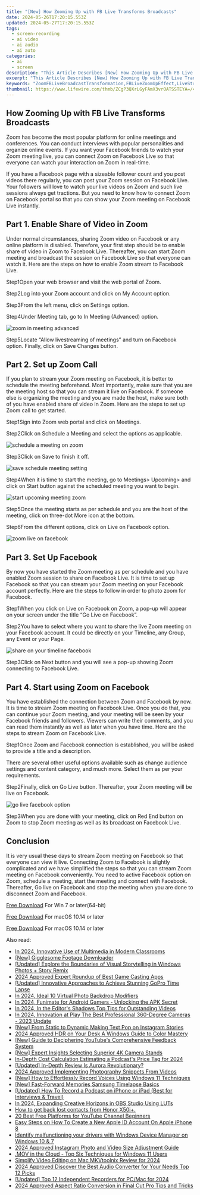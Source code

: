 ```yaml
---
title: "[New] How Zooming Up with FB Live Transforms Broadcasts"
date: 2024-05-26T17:20:15.553Z
updated: 2024-05-27T17:20:15.553Z
tags: 
  - screen-recording
  - ai video
  - ai audio
  - ai auto
categories: 
  - ai
  - screen
description: "This Article Describes [New] How Zooming Up with FB Live Transforms Broadcasts"
excerpt: "This Article Describes [New] How Zooming Up with FB Live Transforms Broadcasts"
keywords: "ZoomFBLiveBroadcastTransformation,FBLiveZoomUpEffect,LiveStreamFacebookUpdate,FacebookLiveEnhancement,BroadcastImprovementFB,VideoStreamZoomOnFB,ElevatedFBLiveBroadcasts"
thumbnail: https://www.lifewire.com/thmb/ZCgP3QXrLGyFAmX3vrOATSSTEYA=/400x300/filters:no_upscale():max_bytes(150000):strip_icc()/pool-movie-night-party--487371742-3586073c6a1c41cda022274ec13f8133.jpg
---
```


## How Zooming Up with FB Live Transforms Broadcasts

Zoom has become the most popular platform for online meetings and conferences. You can conduct interviews with popular personalities and organize online events. If you want your Facebook friends to watch your Zoom meeting live, you can connect Zoom on Facebook Live so that everyone can watch your interaction on Zoom in real-time.

If you have a Facebook page with a sizeable follower count and you post videos there regularly, you can post your Zoom session on Facebook Live. Your followers will love to watch your live videos on Zoom and such live sessions always get tractions. But you need to know how to connect Zoom on Facebook portal so that you can show your Zoom meeting on Facebook Live instantly.

## Part 1\. Enable Share of Video in Zoom

Under normal circumstances, sharing Zoom video on Facebook or any online platform is disabled. Therefore, your first step should be to enable share of video in Zoom to Facebook Live. Thereafter, you can start Zoom meeting and broadcast the session on Facebook Live so that everyone can watch it. Here are the steps on how to enable Zoom stream to Facebook Live.

Step1Open your web browser and visit the web portal of Zoom.

Step2Log into your Zoom account and click on My Account option.

Step3From the left menu, click on Settings option.

Step4Under Meeting tab, go to In Meeting (Advanced) option.

![zoom in meeting advanced](https://images.wondershare.com/filmora/article-images/2022/07/zoom-facebook-1.jpg)

Step5Locate “Allow livestreaming of meetings” and turn on Facebook option. Finally, click on Save Changes button.

## Part 2\. Set up Zoom Call

If you plan to stream your Zoom meeting on Facebook, it is better to schedule the meeting beforehand. Most importantly, make sure that you are the meeting host so that you can stream it live on Facebook. If someone else is organizing the meeting and you are made the host, make sure both of you have enabled share of video in Zoom. Here are the steps to set up Zoom call to get started.

Step1Sign into Zoom web portal and click on Meetings.

Step2Click on Schedule a Meeting and select the options as applicable.

![schedule a meeting on zoom](https://images.wondershare.com/filmora/article-images/2022/07/zoom-facebook-2.jpg)

Step3Click on Save to finish it off.

![save schedule meeting setting](https://images.wondershare.com/filmora/article-images/2022/07/zoom-facebook-3.jpg)

Step4When it is time to start the meeting, go to Meetings> Upcoming> and click on Start button against the scheduled meeting you want to begin.

![start upcoming meeting zoom](https://images.wondershare.com/filmora/article-images/2022/07/zoom-facebook-4.jpg)

Step5Once the meeting starts as per schedule and you are the host of the meeting, click on three-dot More icon at the bottom.

Step6From the different options, click on Live on Facebook option.

![zoom live on facebook](https://images.wondershare.com/filmora/article-images/2022/07/zoom-facebook-5.jpg)

## Part 3\. Set Up Facebook

By now you have started the Zoom meeting as per schedule and you have enabled Zoom session to share on Facebook Live. It is time to set up Facebook so that you can stream your Zoom meeting on your Facebook account perfectly. Here are the steps to follow in order to photo zoom for Facebook.

Step1When you click on Live on Facebook on Zoom, a pop-up will appear on your screen under the title “Go Live on Facebook”.

Step2You have to select where you want to share the live Zoom meeting on your Facebook account. It could be directly on your Timeline, any Group, any Event or your Page.

![share on your timeline facebook](https://images.wondershare.com/filmora/article-images/2022/07/zoom-facebook-6.jpg)

Step3Click on Next button and you will see a pop-up showing Zoom connecting to Facebook Live.

## Part 4\. Start using Zoom on Facebook

You have established the connection between Zoom and Facebook by now. It is time to stream Zoom meeting on Facebook Live. Once you do that, you can continue your Zoom meeting, and your meeting will be seen by your Facebook friends and followers. Viewers can write their comments, and you can read them instantly as well as later when you have time. Here are the steps to stream Zoom on Facebook Live.

Step1Once Zoom and Facebook connection is established, you will be asked to provide a title and a description.

There are several other useful options available such as change audience settings and content category, and much more. Select them as per your requirements.

Step2Finally, click on Go Live button. Thereafter, your Zoom meeting will be live on Facebook.

![go live facebook option](https://images.wondershare.com/filmora/article-images/2022/07/zoom-facebook-7.jpg)

Step3When you are done with your meeting, click on Red End button on Zoom to stop Zoom meeting as well as its broadcast on Facebook Live.

## Conclusion

It is very usual these days to stream Zoom meeting on Facebook so that everyone can view it live. Connecting Zoom to Facebook is slightly complicated and we have simplified the steps so that you can stream Zoom meeting on Facebook conveniently. You need to active Facebook option on Zoom, schedule a meeting, start the meeting and connect with Facebook. Thereafter, Go live on Facebook and stop the meeting when you are done to disconnect Zoom and Facebook.

[Free Download](https://tools.techidaily.com/wondershare/filmora/download/) For Win 7 or later(64-bit)

[Free Download](https://tools.techidaily.com/wondershare/filmora/download/) For macOS 10.14 or later

[Free Download](https://tools.techidaily.com/wondershare/filmora/download/) For macOS 10.14 or later

<ins class="adsbygoogle"
     style="display:block"
     data-ad-format="autorelaxed"
     data-ad-client="ca-pub-7571918770474297"
     data-ad-slot="1223367746"></ins>

<ins class="adsbygoogle"
     style="display:block"
     data-ad-format="autorelaxed"
     data-ad-client="ca-pub-7571918770474297"
     data-ad-slot="1223367746"></ins>



<ins class="adsbygoogle"
     style="display:block"
     data-ad-client="ca-pub-7571918770474297"
     data-ad-slot="8358498916"
     data-ad-format="auto"
     data-full-width-responsive="true"></ins>


<span class="atpl-alsoreadstyle">Also read:</span>
<div><ul>
<li><a href="https://some-techniques.techidaily.com/in-2024-innovative-use-of-multimedia-in-modern-classrooms/"><u>In 2024, Innovative Use of Multimedia in Modern Classrooms</u></a></li>
<li><a href="https://some-techniques.techidaily.com/new-gigglesome-footage-downloader/"><u>[New] Gigglesome Footage Downloader</u></a></li>
<li><a href="https://some-techniques.techidaily.com/updated-explore-the-boundaries-of-visual-storytelling-in-windows-photos-plus-story-remix/"><u>[Updated] Explore the Boundaries of Visual Storytelling in Windows Photos + Story Remix</u></a></li>
<li><a href="https://some-techniques.techidaily.com/2024-approved-expert-roundup-of-best-game-casting-apps/"><u>2024 Approved  Expert Roundup of Best Game Casting Apps</u></a></li>
<li><a href="https://some-techniques.techidaily.com/updated-innovative-approaches-to-achieve-stunning-gopro-time-lapse/"><u>[Updated] Innovative Approaches to Achieve Stunning GoPro Time Lapse</u></a></li>
<li><a href="https://some-techniques.techidaily.com/in-2024-ideal-10-virtual-photo-backdrop-modifiers/"><u>In 2024, Ideal 10 Virtual Photo Backdrop Modifiers</u></a></li>
<li><a href="https://some-techniques.techidaily.com/in-2024-funimate-for-android-gamers-unlocking-the-apk-secret/"><u>In 2024, Funimate for Android Gamers - Unlocking the APK Secret</u></a></li>
<li><a href="https://some-techniques.techidaily.com/in-2024-in-the-editors-shadows-top-tips-for-outstanding-videos/"><u>In 2024, In the Editor's Shadows  Top Tips for Outstanding Videos</u></a></li>
<li><a href="https://some-techniques.techidaily.com/in-2024-innovation-at-play-the-best-professional-360-degree-cameras-2023-update/"><u>In 2024, Innovation at Play  The Best Professional 360-Degree Cameras - 2023 Update</u></a></li>
<li><a href="https://some-techniques.techidaily.com/new-from-static-to-dynamic-making-text-pop-on-instagram-stories/"><u>[New] From Static to Dynamic  Making Text Pop on Instagram Stories</u></a></li>
<li><a href="https://some-techniques.techidaily.com/2024-approved-hdr-on-your-desk-a-windows-guide-to-color-mastery/"><u>2024 Approved  HDR on Your Desk  A Windows Guide to Color Mastery</u></a></li>
<li><a href="https://some-techniques.techidaily.com/new-guide-to-deciphering-youtubes-comprehensive-feedback-system/"><u>[New] Guide to Deciphering YouTube's Comprehensive Feedback System</u></a></li>
<li><a href="https://some-techniques.techidaily.com/new-expert-insights-selecting-superior-4k-camera-stands/"><u>[New] Expert Insights  Selecting Superior 4K Camera Stands</u></a></li>
<li><a href="https://some-techniques.techidaily.com/in-depth-cost-calculation-estimating-a-podcasts-price-tag-for-2024/"><u>In-Depth Cost Calculation  Estimating a Podcast's Price Tag for 2024</u></a></li>
<li><a href="https://some-techniques.techidaily.com/updated-in-depth-review-is-aurora-revolutionary/"><u>[Updated] In-Depth Review  Is Aurora Revolutionary?</u></a></li>
<li><a href="https://some-techniques.techidaily.com/2024-approved-implementing-photography-snippets-from-videos/"><u>2024 Approved  Implementing Photography Snippets From Videos</u></a></li>
<li><a href="https://some-techniques.techidaily.com/new-how-to-effortlessly-record-voices-using-windows-11-techniques/"><u>[New] How to Effortlessly Record Voices Using Windows 11 Techniques</u></a></li>
<li><a href="https://some-techniques.techidaily.com/new-fast-forward-memories-samsung-timelapse-basics/"><u>[New] Fast-Forward Memories  Samsung Timelapse Basics</u></a></li>
<li><a href="https://some-techniques.techidaily.com/updated-how-to-record-a-podcast-on-iphone-or-ipad-best-for-interviews-and-travel/"><u>[Updated] How To Record a Podcast on iPhone or iPad (Best for Interviews & Travel)</u></a></li>
<li><a href="https://some-techniques.techidaily.com/in-2024-expanding-creative-horizons-in-obs-studio-using-luts/"><u>In 2024, Expanding Creative Horizons in OBS Studio Using LUTs</u></a></li>
<li><a href="https://blog-min.techidaily.com/how-to-get-back-lost-contacts-from-honor-x50iplus-by-fonelab-android-recover-contacts/"><u>How to get back lost contacts from Honor X50i+.</u></a></li>
<li><a href="https://youtube-videos.techidaily.com/20-best-free-platforms-for-youtube-channel-beginners/"><u>20 Best Free Platforms for YouTube Channel Beginners</u></a></li>
<li><a href="https://ios-unlock.techidaily.com/easy-steps-on-how-to-create-a-new-apple-id-account-on-apple-iphone-8-by-drfone-ios/"><u>Easy Steps on How To Create a New Apple ID Account On Apple iPhone 8</u></a></li>
<li><a href="https://review-topics.techidaily.com/identify-malfunctioning-your-drivers-with-windows-device-manager-on-windows-10-and-7-by-drivereasy-guide/"><u>Identify malfunctioning your drivers with Windows Device Manager on Windows 10 & 7</u></a></li>
<li><a href="https://instagram-videos.techidaily.com/2024-approved-instagram-photo-and-video-size-adjustment-guide/"><u>2024 Approved  Instagram Photo and Video Size Adjustment Guide</u></a></li>
<li><a href="https://video-capture.techidaily.com/mov-in-the-cloud-top-six-techniques-for-windows-11-users/"><u>.MOV in the Cloud - Top Six Techniques for Windows 11 Users</u></a></li>
<li><a href="https://video-creation-software.techidaily.com/simplify-video-editing-on-mac-mkvtoolnix-review-for-2024/"><u>Simplify Video Editing on Mac MKVtoolnix Review for 2024</u></a></li>
<li><a href="https://smart-video-creator.techidaily.com/2024-approved-discover-the-best-audio-converter-for-your-needs-top-12-picks/"><u>2024 Approved Discover the Best Audio Converter for Your Needs Top 12 Picks</u></a></li>
<li><a href="https://video-screen-grab.techidaily.com/updated-top-12-independent-recorders-for-pcmac-for-2024/"><u>[Updated] Top 12 Independent Recorders for PC/Mac for 2024</u></a></li>
<li><a href="https://smart-video-creator.techidaily.com/2024-approved-aspect-ratio-conversion-in-final-cut-pro-tips-and-tricks/"><u>2024 Approved Aspect Ratio Conversion in Final Cut Pro Tips and Tricks</u></a></li>
</ul></div>

